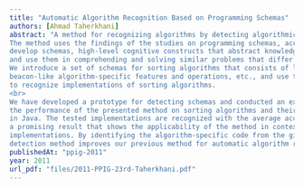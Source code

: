 ```yaml
---
title: "Automatic Algorithm Recognition Based on Programming Schemas"
authors: [Ahmad Taherkhani]
abstract: "A method for recognizing algorithms by detecting algorithmic schemas is presented.
The method uses the findings of the studies on programming schemas, according to which experts
develop schemas, high-level cognitive constructs that abstract knowledge of programming structures,
and use them in comprehending and solving similar problems that differ in lower level details.
We introduce a set of schemas for sorting algorithms that consists of loops, their nesting relationship,
beacon-like algorithm-specific features and operations, etc., and use these abstract concepts
to recognize implementations of sorting algorithms.
<br>
We have developed a prototype for detecting schemas and conducted an experiment to evaluate
the performance of the presented method on sorting algorithms and their variations implemented
in Java. The tested implementations are recognized with the average accuracy of 88,3%. This is
a promising result that shows the applicability of the method in context and level of students'
implementations. By identifying the algorithm-specific code from the given program, the schema
detection method improves our previous method for automatic algorithm recognition."
publishedAt: "ppig-2011"
year: 2011
url_pdf: "files/2011-PPIG-23rd-Taherkhani.pdf"
---
```

